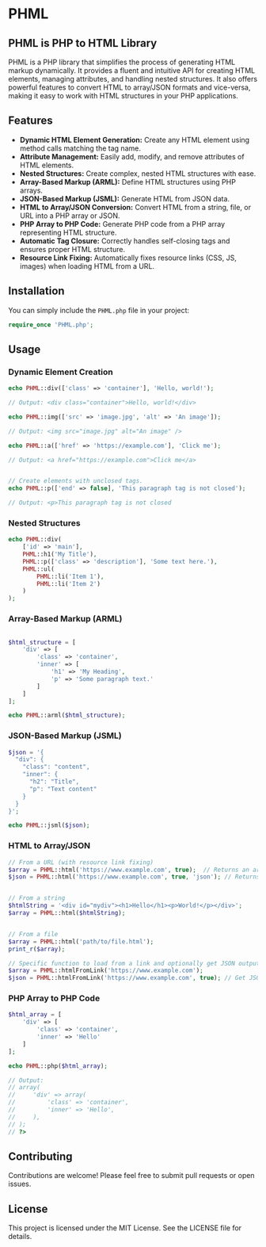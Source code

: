 # PHML
## PHML is PHP to HTML Library

PHML is a PHP library that simplifies the process of generating HTML markup dynamically. It provides a fluent and intuitive API for creating HTML elements, managing attributes, and handling nested structures.  It also offers powerful features to convert HTML to array/JSON formats and vice-versa, making it easy to work with HTML structures in your PHP applications.

## Features

* **Dynamic HTML Element Generation:** Create any HTML element using method calls matching the tag name.
* **Attribute Management:** Easily add, modify, and remove attributes of HTML elements.
* **Nested Structures:**  Create complex, nested HTML structures with ease.
* **Array-Based Markup (ARML):** Define HTML structures using PHP arrays.
* **JSON-Based Markup (JSML):** Generate HTML from JSON data.
* **HTML to Array/JSON Conversion:** Convert HTML from a string, file, or URL into a PHP array or JSON.
* **PHP Array to PHP Code:** Generate PHP code from a PHP array representing HTML structure.
* **Automatic Tag Closure:** Correctly handles self-closing tags and ensures proper HTML structure.
* **Resource Link Fixing:** Automatically fixes resource links (CSS, JS, images) when loading HTML from a URL.


## Installation

You can simply include the `PHML.php` file in your project:

```php
require_once 'PHML.php';
```

## Usage

### Dynamic Element Creation

```php
echo PHML::div(['class' => 'container'], 'Hello, world!');

// Output: <div class="container">Hello, world!</div>

echo PHML::img(['src' => 'image.jpg', 'alt' => 'An image']);

// Output: <img src="image.jpg" alt="An image" />

echo PHML::a(['href' => 'https://example.com'], 'Click me');

// Output: <a href="https://example.com">Click me</a>


// Create elements with unclosed tags.
echo PHML::p(['end' => false], 'This paragraph tag is not closed');

// Output: <p>This paragraph tag is not closed
```

### Nested Structures

```php
echo PHML::div(
    ['id' => 'main'],
    PHML::h1('My Title'),
    PHML::p(['class' => 'description'], 'Some text here.'),
    PHML::ul(
        PHML::li('Item 1'),
        PHML::li('Item 2')
    )
);
```

### Array-Based Markup (ARML)

```php

$html_structure = [
    'div' => [
        'class' => 'container',
        'inner' => [
            'h1' => 'My Heading',
            'p' => 'Some paragraph text.'
        ]
    ]
];

echo PHML::arml($html_structure); 
```

### JSON-Based Markup (JSML)

```php
$json = '{
  "div": {
    "class": "content",
    "inner": {
      "h2": "Title",
      "p": "Text content"
    }
  }
}';

echo PHML::jsml($json);
```


### HTML to Array/JSON

```php
// From a URL (with resource link fixing)
$array = PHML::html('https://www.example.com', true);  // Returns an array
$json = PHML::html('https://www.example.com', true, 'json'); // Returns a JSON string


// From a string
$htmlString = '<div id="mydiv"><h1>Hello</h1><p>World!</p></div>';
$array = PHML::html($htmlString);


// From a file
$array = PHML::html('path/to/file.html');
print_r($array);

// Specific function to load from a link and optionally get JSON output:
$array = PHML::htmlFromLink('https://www.example.com');
$json = PHML::htmlFromLink('https://www.example.com', true); // Get JSON output

```


### PHP Array to PHP Code

```php
$html_array = [
    'div' => [
        'class' => 'container',
        'inner' => 'Hello'
    ]
];

echo PHML::php($html_array);

// Output: 
// array(
//     'div' => array(
//         'class' => 'container',
//         'inner' => 'Hello',
//     ),
// );
// ?>

```


## Contributing

Contributions are welcome!  Please feel free to submit pull requests or open issues.

## License

This project is licensed under the MIT License.  See the LICENSE file for details.
